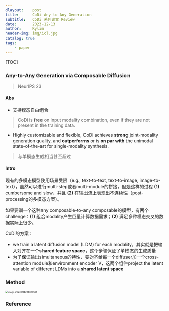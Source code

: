 ```yaml
---
dlayout:    post
title:      CoDi Any to Any Generation
subtitle:   CoDi 系列论文 Review
date:       2023-12-13
author:     Kylin
header-img: img/icl.jpg
catalog: true
tags:
    - paper
---
```




[TOC]



### Any-to-Any Generation via Composable Diffusion

> NeurlPS 23

#### Abs

- 支持模态自由组合

> CoDi is **free** on input modality combination, even if they are not present in the training data.

- Highly customizable and flexible, CoDi achieves **strong** joint-modality generation quality, and **outperforms** or is **on par with** the unimodal state-of-the-art for single-modality synthesis. 

> 与单模态生成相当甚至超过

#### Intro

现有的多模态模型使用场景受限（e.g., text-to-text, text-to-image, image-to-text），虽然可以进行multi-step或者multi-module的拼接，但是这样的过程 **(1)** cumbersome and slow、并且 **(2)** 在输出流上表现出不连续性（post-processing的多模态方案）。

如果要训一个这种any composable-to-any composable的模型，有两个challenge：**(1)** 组合modality产生巨量计算数据需求；**(2)** 满足多种模态交叉的数据实际上很少。 

CoDi的方案：

- we train a latent diffusion model (LDM) for each modality，其实就是把输入对齐在一个**shared feature space**，这个步骤保证了单模态的生成质量
- 为了保证输出simultaneous的特性，要对齐给每一个diffuser加一个cross-attention module和environment encoder V，这两个组件project the latent variable of different LDMs into a **shared latent space**   



### Method

<img src="https://kylinhub.oss-cn-shanghai.aliyuncs.com/image-20231214234823561.png" alt="image-20231214234823561" style="zoom:50%;" />





### Reference

[^1]: 
